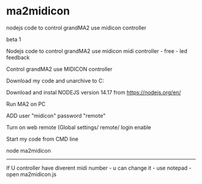 # ma2midicon
nodejs code to control grandMA2 use midicon controller


beta 1


Nodejs code to control grandMA2 use midicon midi controller - free - led feedback

Control grandMA2 use MIDICON controller

Download my code and unarchive to C:

Download and instal NODEJS version 14.17 from https://nodejs.org/en/

Run MA2 on PC

ADD user "midicon" password "remote"

Turn on web remote (Global settings/ remote/ login enable

Start my code from CMD line

node ma2midicon


----------------


If U controller have diverent midi number - u can change it - use notepad - open ma2midicon.js

